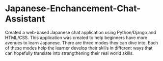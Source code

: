 # Japanese-Enchancement-Chat-Assistant

Created a web-based Japanese chat application using Python/Django and HTML/CSS. This application was created to help beginners have more avenues to learn Japanese. There are three modes they can dive into. Each of these modes help the learner develop their skills in different ways that can hopefully translate into strengthening their real world skills.
